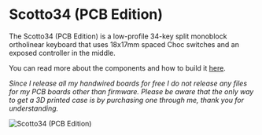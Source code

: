 # Scotto34 (PCB Edition)

The Scotto34 (PCB Edition) is a low-profile 34-key split monoblock ortholinear keyboard that uses 18x17mm spaced Choc switches and an exposed controller in the middle.

You can read more about the components and how to build it [here](https://scottokeebs.com/blogs/keyboards/scotto34-pcb-keyboard).

_Since I release all my handwired boards for free I do not release any files for my PCB boards other than firmware. Please be aware that the only way to get a 3D printed case is by purchasing one through me, thank you for understanding._

![Scotto34 (PCB Edition)](https://github.com/joe-scotto/scottokeebs/assets/8194147/50dba991-3084-44c9-9ea5-16cca23c79b1)
